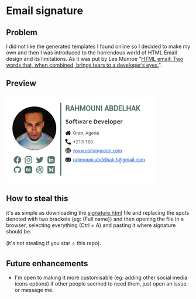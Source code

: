 # Email signature

## Problem
I did not like the generated templates I found online so I decided to make my own and then I was introduced to the horrendous world of HTML Email design and its limitations. As it was put by Lee Munroe "[HTML email: Two words that, when combined, brings tears to a developer’s eyes.](https://www.smashingmagazine.com/2017/01/introduction-building-sending-html-email-for-web-developers/)".

## Preview
![image of the signature taken from gmail](images/signature_image.png)

## How to steal this
it's as simple as downloading the [signature.html](signature.html) file and replacing the spots denoted with two brackets (eg: {Full name}) and then opening the file in a browser, selecting everything (Ctrl + A) and pasting it where signature should be.

(it's not stealing if you star :star: this repo).

## Future enhancements

* I'm open to making it more customisable (eg: adding other social media icons options) if other people seemed to need them, just open an issue or message me.
